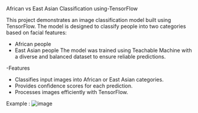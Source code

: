 African vs East Asian Classification using-TensorFlow

This project demonstrates an image classification model built using TensorFlow. The model is designed to classify people into two categories based on facial features:
- African people
- East Asian people
The model was trained using Teachable Machine with a diverse and balanced dataset to ensure reliable predictions.


-Features
- Classifies input images into African or East Asian categories.
- Provides confidence scores for each prediction.
- Processes images efficiently with TensorFlow.

Example :
![image](https://github.com/user-attachments/assets/b63961b6-a6ce-48ec-ab1d-8ed3f0570f91)


